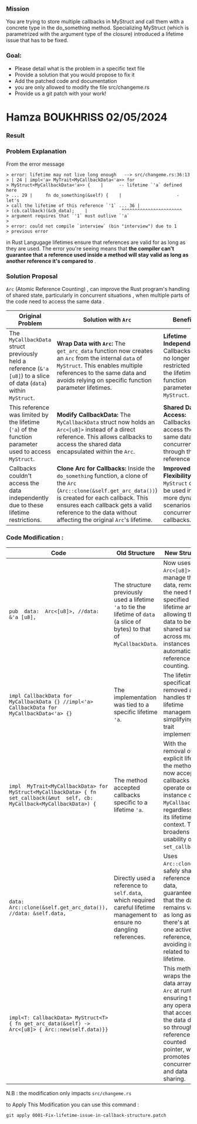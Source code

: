 ### Mission
You are trying to store multiple callbacks in MyStruct and call them with a concrete type in the do_something method.
Specializing MyStruct (which is parametrized with the argument type of the closure) introduced a lifetime issue that has to be fixed.

### Goal:
- Please detail what is the problem in a specific text file
- Provide a solution that you would propose to fix it
- Add the patched code and documentation
- you are only allowed to modify the file src/changeme.rs
- Provide us a git patch with your work! 


# Hamza BOUKHRISS 02/05/2024

### Result
### Problem Explanation
From the error message

    > error: lifetime may not live long enough   --> src/changeme.rs:36:13  
    > | 24 | impl<'a> MyTrait<MyCallbackData<'a>> for
    > MyStruct<MyCallbackData<'a>> {    |      -- lifetime `'a` defined here
    > ... 29 |     fn do_something(&self) {    |                     - let's
    > call the lifetime of this reference `'1` ... 36 |            
    > (cb.callback)(&cb_data);    |             ^^^^^^^^^^^^^^^^^^^^^^^
    > argument requires that `'1` must outlive `'a`
    > 
    > error: could not compile `interview` (bin "interview") due to 1
    > previous error

in Rust Langugage lifetimes ensure that references are valid for as long as they are used. 
The error you're seeing means that **the compiler can't guarantee that a reference used inside a method will stay valid as long as another reference it's compared to** .

### Solution Proposal
`Arc` (Atomic Reference Counting)  , can improve the Rust program's handling of shared state, particularly in concurrent situations ,  when multiple parts of the code need to access the same data . 

| **Original Problem** | Solution with `Arc` | **Benefits** |
|--|--|--|
| The `MyCallbackData` struct previously held a reference (`&'a [u8]`) to a slice of data (`data`) within `MyStruct`. | **Wrap Data with `Arc`:** The `get_arc_data` function now creates an `Arc` from the internal `data` of `MyStruct`. This enables multiple references to the same data and avoids relying on specific function parameter lifetimes. | **Lifetime Independence:** Callbacks are no longer restricted by the lifetimes of function parameters in `MyStruct`.|
|  This reference was limited by the lifetime (`'a`) of the function parameter used to access `MyStruct`.| **Modify CallbackData:** The `MyCallbackData` struct now holds an `Arc<[u8]>` instead of a direct reference. This allows callbacks to access the shared data encapsulated within the `Arc`. | **Shared Data Access:** Callbacks can access the same data concurrently through the `Arc` reference |
| Callbacks couldn't access the data independently due to these lifetime restrictions. | **Clone Arc for Callbacks:** Inside the `do_something` function, a clone of the `Arc` (`Arc::clone(&self.get_arc_data())`) is created for each callback. This ensures each callback gets a valid reference to the data without affecting the original `Arc`'s lifetime. |**Improved Flexibility:** `MyStruct` can be used in more dynamic scenarios with concurrent callbacks.  |

### Code Modification :
| Code | Old Structure | New Structure |
|--|--|--|
| `pub  data:  Arc<[u8]>, //data: &'a [u8],` | The structure previously used a lifetime `'a` to tie the lifetime of `data` (a slice of bytes) to that of `MyCallbackData`. | Now uses `Arc<[u8]>` to manage the data, removing the need for a specified lifetime and allowing the data to be shared safely across multiple instances with automatic reference counting. |
|  `impl CallbackData for MyCallbackData {} //impl<'a> CallbackData for MyCallbackData<'a> {}`| The implementation was tied to a specific lifetime `'a`.  | The lifetime specification is removed as `Arc` handles the lifetime management, simplifying the trait implementation. |
| `impl  MyTrait<MyCallbackData> for  MyStruct<MyCallbackData> { fn  set_callback(&mut  self, cb:  MyCallback<MyCallbackData>) {` | The method accepted callbacks specific to a lifetime `'a`. | With the removal of the explicit lifetime, the method now accepts callbacks that operate on any instance of `MyCallbackData`, regardless of its lifetime context. This broadens the usability of `set_callback`. |
| `data: Arc::clone(&self.get_arc_data()), //data: &self.data,`| Directly used a reference to `self.data`, which required careful lifetime management to ensure no dangling references. | Uses `Arc::clone` to safely share a reference to the data, guaranteeing that the data remains valid as long as there's at least one active reference, and avoiding issues related to data lifetime. |
| `impl<T: CallbackData> MyStruct<T> { fn get_arc_data(&self) -> Arc<[u8]> { Arc::new(self.data)}}` |  | This method wraps the static data array in an `Arc` at runtime, ensuring that any operation that accesses the data does so through a reference-counted pointer, which promotes safe concurrency and data sharing. |


N.B : the modification only impacts `src/changeme.rs`

to Apply This Modification you can use this command : 

    git apply 0001-Fix-lifetime-issue-in-callback-structure.patch

